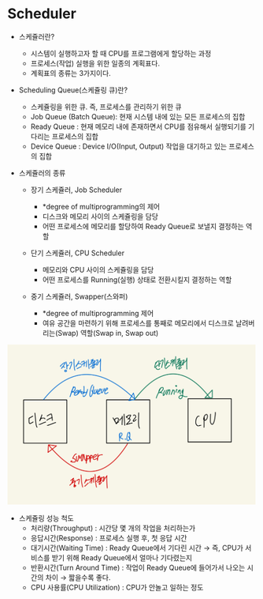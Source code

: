 # Scheduler

- 스케쥴러란?
    - 시스템이 실행하고자 할 때 CPU를 프로그램에게 할당하는 과정
    - 프로세스(작업) 실행을 위한 일종의 계획표다.
    - 계획표의 종류는 3가지이다.
    
- Scheduling Queue(스케쥴링 큐)란?
    - 스케쥴링을 위한 큐. 즉, 프로세스를 관리하기 위한 큐
    - Job Queue (Batch Queue): 현재 시스템 내에 있는 모든 프로세스의 집합
    - Ready Queue : 현재 메모리 내에 존재하면서 CPU를 점유해서 실행되기를 기다리는 프로세스의 집합
    - Device Queue : Device I/O(Input, Output) 작업을 대기하고 있는 프로세스의 집합
    
- 스케쥴러의 종류
    - 장기 스케쥴러, Job Scheduler
        - *degree of multiprogramming의 제어
        - 디스크와 메모리 사이의 스케쥴링을 담당
        - 어떤 프로세스에 메모리를 할당하여 Ready Queue로 보낼지 결정하는 역할
        
    - 단기 스케쥴러, CPU Scheduler
        - 메모리와 CPU 사이의 스케쥴링을 담당
        - 어떤 프로세스를 Running(실행) 상태로 전환시킬지 결정하는 역할
        
    - 중기 스케쥴러, Swapper(스와퍼)
        - *degree of multiprogramming 제어
        - 여유 공간을 마련하기 위해 프로세스를 통째로 메모리에서 디스크로 날려버리는(Swap) 역할(Swap in, Swap out)

![IMG_CED2DA0DC446-1.jpeg](img/img_1.jpeg)

- 스케쥴링 성능 척도
    - 처리량(Throughput) : 시간당 몇 개의 작업을 처리하는가
    - 응답시간(Response) : 프로세스 실행 후, 첫 응답 시간
    - 대기시간(Waiting Time) : Ready Queue에서 기다린 시간 → 즉, CPU가 서비스를 받기 위해 Ready Queue에서 얼마나 기다렸는지
    - 반환시간(Turn Around Time) : 작업이 Ready Queue에 들어가서 나오는 시간의 차이 → 짧을수록 좋다.
    - CPU 사용률(CPU Utilization) : CPU가 안놀고 일하는 정도